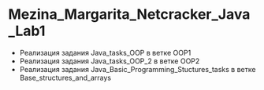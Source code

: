 # Mezina_Margarita_Netcracker_Java_Lab1

* Реализация задания Java_tasks_OOP в ветке OOP1
* Реализация задания Java_tasks_OOP_2 в ветке OOP2
* Реализация задания Java_Basic_Programming_Stuctures_tasks в ветке Base_structures_and_arrays